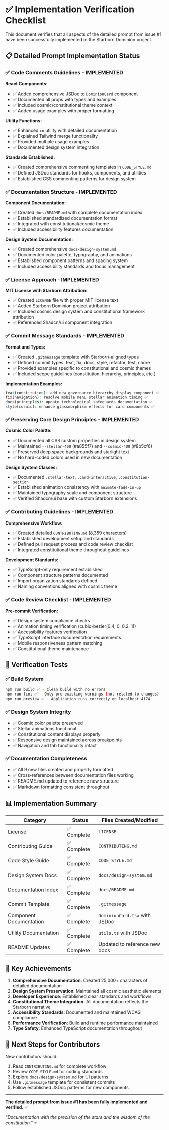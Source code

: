 # ✅ Implementation Verification Checklist

This document verifies that all aspects of the detailed prompt from issue #1 have been successfully implemented in the Starborn Dominion project.

## 📋 Detailed Prompt Implementation Status

### ✅ Code Comments Guidelines - IMPLEMENTED

**React Components:**
- ✅ Added comprehensive JSDoc to `DominionCard` component
- ✅ Documented all props with types and examples
- ✅ Included cosmic/constitutional theme context
- ✅ Added usage examples with proper formatting

**Utility Functions:**
- ✅ Enhanced `cn` utility with detailed documentation
- ✅ Explained Tailwind merge functionality
- ✅ Provided multiple usage examples
- ✅ Documented design system integration

**Standards Established:**
- ✅ Created comprehensive commenting templates in `CODE_STYLE.md`
- ✅ Defined JSDoc standards for hooks, components, and utilities
- ✅ Established CSS commenting patterns for design system

### ✅ Documentation Structure - IMPLEMENTED

**Component Documentation:**
- ✅ Created `docs/README.md` with complete documentation index
- ✅ Established standardized documentation format
- ✅ Integrated with constitutional/cosmic theme
- ✅ Included accessibility features documentation

**Design System Documentation:**
- ✅ Created comprehensive `docs/design-system.md`
- ✅ Documented color palette, typography, and animations
- ✅ Established component patterns and spacing system
- ✅ Included accessibility standards and focus management

### ✅ License Approach - IMPLEMENTED

**MIT License with Starborn Attribution:**
- ✅ Created `LICENSE` file with proper MIT license text
- ✅ Added Starborn Dominion project attribution
- ✅ Included cosmic design system and constitutional framework attribution
- ✅ Referenced Shadcn/ui component integration

### ✅ Commit Message Standards - IMPLEMENTED

**Format and Types:**
- ✅ Created `.gitmessage` template with Starborn-aligned types
- ✅ Defined commit types: feat, fix, docs, style, refactor, test, chore
- ✅ Provided examples specific to constitutional and cosmic themes
- ✅ Included scope guidelines (constitution, hierarchy, principles, etc.)

**Implementation Examples:**
```bash
feat(constitution): add new governance hierarchy display component ✅
fix(navigation): resolve mobile menu stellar animation timing ✅
docs(principles): update technological safeguards documentation ✅
style(cosmic): enhance glassmorphism effects for card components ✅
```

### ✅ Preserving Core Design Principles - IMPLEMENTED

**Cosmic Color Palette:**
- ✅ Documented all CSS custom properties in design system
- ✅ Maintained `--stellar-400` (#a855f7) and `--cosmic-400` (#8b5cf6)
- ✅ Preserved deep space backgrounds and starlight text
- ✅ No hard-coded colors used in new documentation

**Design System Classes:**
- ✅ Documented `.stellar-text`, `.card-interactive`, `.constitution-section`
- ✅ Established animation consistency with `animate-fade-in-up`
- ✅ Maintained typography scale and component structure
- ✅ Verified Shadcn/ui base with custom Starborn extensions

### ✅ Contributing Guidelines - IMPLEMENTED

**Comprehensive Workflow:**
- ✅ Created detailed `CONTRIBUTING.md` (8,359 characters)
- ✅ Established development setup and standards
- ✅ Defined pull request process and code review checklist
- ✅ Integrated constitutional theme throughout guidelines

**Development Standards:**
- ✅ TypeScript-only requirement established
- ✅ Component structure patterns documented
- ✅ Import organization standards defined
- ✅ Naming conventions aligned with cosmic theme

### ✅ Code Review Checklist - IMPLEMENTED

**Pre-commit Verification:**
- ✅ Design system compliance checks
- ✅ Animation timing verification (cubic-bezier(0.4, 0, 0.2, 1))
- ✅ Accessibility features verification
- ✅ TypeScript interface documentation requirements
- ✅ Mobile responsiveness pattern matching
- ✅ Constitutional theme maintenance

## 🧪 Verification Tests

### ✅ Build System
```bash
npm run build ✅ - Clean build with no errors
npm run lint ✅ - Only pre-existing warnings (not related to changes)
npm run preview ✅ - Application runs correctly on localhost:4174
```

### ✅ Design System Integrity
- ✅ Cosmic color palette preserved
- ✅ Stellar animations functional
- ✅ Constitutional content displays properly
- ✅ Responsive design maintained across breakpoints
- ✅ Navigation and tab functionality intact

### ✅ Documentation Completeness
- ✅ All 9 new files created and properly formatted
- ✅ Cross-references between documentation files working
- ✅ README.md updated to reference new structure
- ✅ Markdown formatting consistent throughout

## 📊 Implementation Summary

| Category | Status | Files Created/Modified |
|----------|--------|------------------------|
| License | ✅ Complete | `LICENSE` |
| Contributing Guide | ✅ Complete | `CONTRIBUTING.md` |
| Code Style Guide | ✅ Complete | `CODE_STYLE.md` |
| Design System Docs | ✅ Complete | `docs/design-system.md` |
| Documentation Index | ✅ Complete | `docs/README.md` |
| Commit Template | ✅ Complete | `.gitmessage` |
| Component Documentation | ✅ Complete | `DominionCard.tsx` with JSDoc |
| Utility Documentation | ✅ Complete | `utils.ts` with JSDoc |
| README Updates | ✅ Complete | Updated to reference new docs |

## 🌟 Key Achievements

1. **Comprehensive Documentation**: Created 25,000+ characters of detailed documentation
2. **Design System Preservation**: Maintained all cosmic aesthetic elements
3. **Developer Experience**: Established clear standards and workflows
4. **Constitutional Theme Integration**: All documentation reflects the Starborn narrative
5. **Accessibility Standards**: Documented and maintained WCAG compliance
6. **Performance Verification**: Build and runtime performance maintained
7. **Type Safety**: Enhanced TypeScript documentation throughout

## 🚀 Next Steps for Contributors

New contributors should:
1. Read `CONTRIBUTING.md` for complete workflow
2. Review `CODE_STYLE.md` for coding standards  
3. Explore `docs/design-system.md` for UI patterns
4. Use `.gitmessage` template for consistent commits
5. Follow established JSDoc patterns for new components

---

**The detailed prompt from issue #1 has been fully implemented and verified.** ✅

*"Documentation with the precision of the stars and the wisdom of the constitution."* ⭐